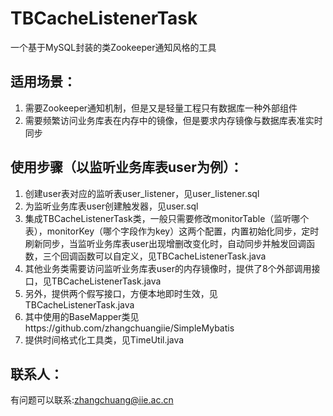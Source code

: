 # TBCacheListenerTask
一个基于MySQL封装的类Zookeeper通知风格的工具

## 适用场景：
1. 需要Zookeeper通知机制，但是又是轻量工程只有数据库一种外部组件
2. 需要频繁访问业务库表在内存中的镜像，但是要求内存镜像与数据库表准实时同步

## 使用步骤（以监听业务库表user为例）：
1. 创建user表对应的监听表user_listener，见user_listener.sql
2. 为监听业务库表user创建触发器，见user.sql
3. 集成TBCacheListenerTask类，一般只需要修改monitorTable（监听哪个表），monitorKey（哪个字段作为key）这两个配置，内置初始化同步，定时刷新同步，当监听业务库表user出现增删改变化时，自动同步并触发回调函数，三个回调函数可以自定义，见TBCacheListenerTask.java
4. 其他业务类需要访问监听业务库表user的内存镜像时，提供了8个外部调用接口，见TBCacheListenerTask.java
5. 另外，提供两个假写接口，方便本地即时生效，见TBCacheListenerTask.java
6. 其中使用的BaseMapper类见https://github.com/zhangchuangiie/SimpleMybatis
7. 提供时间格式化工具类，见TimeUtil.java

## 联系人：
有问题可以联系:zhangchuang@iie.ac.cn
